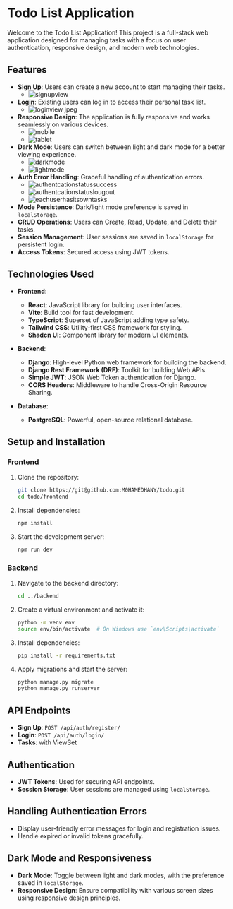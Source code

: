 # Todo List Application

Welcome to the Todo List Application! This project is a full-stack web application designed for managing tasks with a focus on user authentication, responsive design, and modern web technologies. 

## Features

- **Sign Up**: Users can create a new account to start managing their tasks.
  - ![signupview](https://github.com/user-attachments/assets/83e31dca-23ea-4e85-9f30-8557d5337ea2)
- **Login**: Existing users can log in to access their personal task list.
  - ![loginview jpeg](https://github.com/user-attachments/assets/fa45a82d-6f0c-43cf-b6b1-4e0fd8a7924d)
- **Responsive Design**: The application is fully responsive and works seamlessly on various devices.
  - ![mobile](https://github.com/user-attachments/assets/aefa40bd-72d8-4696-9d70-66a2604069cc)
  - ![tablet](https://github.com/user-attachments/assets/506e881f-81be-49a2-b00c-312612f89ed0)
- **Dark Mode**: Users can switch between light and dark mode for a better viewing experience.
  - ![darkmode](https://github.com/user-attachments/assets/d7b0b86c-a76e-4b14-878f-c75c38fb454a)
  - ![lightmode](https://github.com/user-attachments/assets/3da5b452-5447-44b5-9560-7cfd3e21c106)
- **Auth Error Handling**: Graceful handling of authentication errors.
  - ![authentcationstatussuccess](https://github.com/user-attachments/assets/77f457f2-1620-44b1-ac42-27d77be95cec)
  - ![authentcationstatuslougout](https://github.com/user-attachments/assets/a2c26366-b04c-49dc-9caf-70c3c6da7a0d)
  - ![eachuserhasitsowntasks](https://github.com/user-attachments/assets/4de1404d-9624-4928-bf98-9682b76de275)
- **Mode Persistence**: Dark/light mode preference is saved in `localStorage`.
- **CRUD Operations**: Users can Create, Read, Update, and Delete their tasks.
- **Session Management**: User sessions are saved in `localStorage` for persistent login.
- **Access Tokens**: Secured access using JWT tokens.
## Technologies Used

- **Frontend**:
  - **React**: JavaScript library for building user interfaces.
  - **Vite**: Build tool for fast development.
  - **TypeScript**: Superset of JavaScript adding type safety.
  - **Tailwind CSS**: Utility-first CSS framework for styling.
  - **Shadcn UI**: Component library for modern UI elements.

- **Backend**:
  - **Django**: High-level Python web framework for building the backend.
  - **Django Rest Framework (DRF)**: Toolkit for building Web APIs.
  - **Simple JWT**: JSON Web Token authentication for Django.
  - **CORS Headers**: Middleware to handle Cross-Origin Resource Sharing.

- **Database**:
  - **PostgreSQL**: Powerful, open-source relational database.

## Setup and Installation

### Frontend

1. Clone the repository:
   ```bash
   git clone https://git@github.com:M0HAMEDHANY/todo.git
   cd todo/frontend
   ```

2. Install dependencies:
   ```bash
   npm install
   ```

3. Start the development server:
   ```bash
   npm run dev
   ```

### Backend

1. Navigate to the backend directory:
   ```bash
   cd ../backend
   ```

2. Create a virtual environment and activate it:
   ```bash
   python -m venv env
   source env/bin/activate  # On Windows use `env\Scripts\activate`
   ```

3. Install dependencies:
   ```bash
   pip install -r requirements.txt
   ```

4. Apply migrations and start the server:
   ```bash
   python manage.py migrate
   python manage.py runserver
   ```

## API Endpoints

- **Sign Up**: `POST /api/auth/register/`
- **Login**: `POST /api/auth/login/`
- **Tasks**: with ViewSet


## Authentication

- **JWT Tokens**: Used for securing API endpoints.
- **Session Storage**: User sessions are managed using `localStorage`.

## Handling Authentication Errors

- Display user-friendly error messages for login and registration issues.
- Handle expired or invalid tokens gracefully.

## Dark Mode and Responsiveness

- **Dark Mode**: Toggle between light and dark modes, with the preference saved in `localStorage`.
- **Responsive Design**: Ensure compatibility with various screen sizes using responsive design principles.
